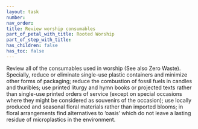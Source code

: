 ```yaml
---
layout: task
number: 
nav_order: 
title: Review worship consumables
part_of_petal_with_title: Rooted Worship
part_of_step_with_title: 
has_children: false
has_toc: false
---
```


Review all of the consumables used in worship (See also Zero Waste). Specially, reduce or eliminate single-use plastic containers and minimize other forms of packaging; reduce the combustion of fossil fuels in candles and thuribles; use printed liturgy and hymn books or projected texts rather than single-use printed orders of service (except on special occasions where they might be considered as souvenirs of the occasion); use locally produced and seasonal floral materials rather than imported blooms; in floral arrangements find alternatives to ‘oasis’ which do not leave a lasting residue of microplastics in the environment.
